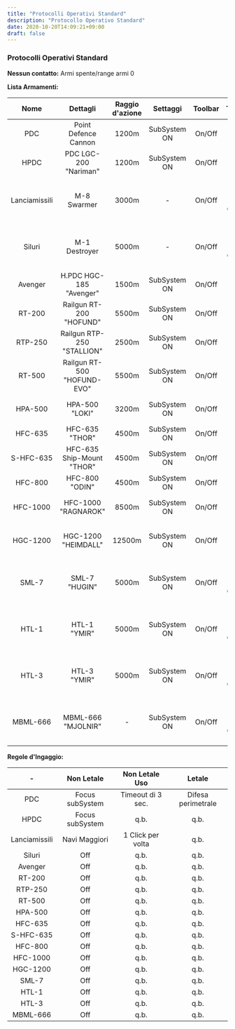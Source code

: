 ```yaml
---
title: "Protocolli Operativi Standard"
description: "Protocollo Operativo Standard"
date: 2020-10-20T14:09:21+09:00
draft: false
---
```


### Protocolli Operativi Standard

**Nessun contatto:** Armi spente/range armi 0

**Lista Armamenti:**

| Nome     			| Dettagli 			 			| Raggio d'azione 		| Settaggi 				| Toolbar 	| Toolbar 							| Scopo 				| Utilizzo 			| Munizioni 				| Specifiche										|
|		:----:		|			:----:				|		:----: 			|  		:----: 			|	:----: 	| 			:----:  				|		:----: 			|  		:----: 		|		:----:  			|		   			:----:							|
|	PDC				|	Point Defence Cannon		|	1200m				|	SubSystem ON		|	On/Off	|				-					|	Ingaggi Ordinari	|	In Movimento	|	Nato25x184				|	Incapacitante									|
|	HPDC			|	PDC LGC-200 "Nariman"		|	1200m				|	SubSystem ON		|	On/Off	|				-					|	Ingaggi Ordinari	|	In Movimento	|	70mm Nariman			|	Incapacitante									|
|	Lanciamissili	|	M-8 Swarmer					|	3000m				|			-			|	On/Off	|	Sicura - Toggle Click to Fire	|	Ingaggi Ordinari	|	<100 m/s		|	Destroyer Missile X		|	Sciame di Missili Veloci - preciso				|
|	Siluri			|	M-1 Destroyer				|	5000m				|			-			|	On/Off	|	Sicura - Toggle Click to Fire	|	Risposta Letale		|	Stazionari		|	Boomer Torpedo			|	Missile Singolo Lento - distruttivo				|
|	Avenger			|	H.PDC HGC-185 "Avenger"		|	1500m				|	SubSystem ON		|	On/Off	|				-					|	Risposta Letale		|		-			|	Autocannon 185mm		|	Incapacitante									|
|	RT-200			|	Railgun RT-200 "HOFUND"		|	5500m				|	SubSystem ON		|	On/Off	|				-					|	Risposta Letale		|		-			|	Railgun 256mm			|	Incapacitante - penetrante						|	
|	RTP-250			|	Railgun RTP-250 "STALLION"	|	2500m				|	SubSystem ON		|	On/Off	|				-					|	Risposta Letale		|		-			|	Railgun	35mm			|	Incapacitante - penetrante 						|	
|	RT-500			|	Railgun RT-500 "HOFUND-EVO"	|	5500m				|	SubSystem ON		|	On/Off	|				-					|	Risposta Letale		|		-			|	Railgun 256mm			|	Incapacitante - penetrante - distruttivo		|	
|	HPA-500			|	HPA-500 "LOKI"				|	3200m				|	SubSystem ON		|	On/Off	|				-					|	Risposta Letale		|		-			|	14584.00 MJ				|	Altamente penetrante - Laser					|	
|	HFC-635			|	HFC-635 "THOR"				|	4500m				|	SubSystem ON		|	On/Off	|				-					|	Risposta Letale		|		-			|	Flak 635mm				|	Altamente penetrante							|	
|	S-HFC-635		|	HFC-635 Ship-Mount "THOR"	|	4500m				|	SubSystem ON		|	On/Off	|				-					|	Risposta Letale		|		-			|	Flak 635mm				|	Altamente penetrante							|	
|	HFC-800			|	HFC-800 "ODIN"				|	4500m				|	SubSystem ON		|	On/Off	|				-					|	Risposta Letale		|		-			|	Flak 635mm				|	Incapacitante - distruttivo						|	
|	HFC-1000		|	HFC-1000 "RAGNAROK"			|	8500m				|	SubSystem ON		|	On/Off	|				-					|	Risposta Letale		|		-			|	Flak 1000mm				|	Incapacitante - penetrante - distruttivo		|	
|	HGC-1200		|	HGC-1200 "HEIMDALL"			|	12500m				|	SubSystem ON		|	On/Off	|				-					|	Risposta Letale		|		-			|	Gauss 1200				|	Altamente penetrante - distruttivo - preciso	|	
|	SML-7			|	SML-7 "HUGIN"				|	5000m				|	SubSystem ON		|	On/Off	|	Sicura - Toggle Click to Fire	|	Ingaggi Ordinari	|		-			|	Hugin Missile			|	Sciame di Missili Veloci - poco preciso			|	
|	HTL-1			|	HTL-1 "YMIR"				|	5000m				|	SubSystem ON		|	On/Off	|	Sicura - Toggle Click to Fire	|	Ingaggi Ordinari	|		-			|	Heavy Torpedo			|	Missile Singolo Lento - distruttivo - 			|	
|	HTL-3			|	HTL-3 "YMIR"				|	5000m				|	SubSystem ON		|	On/Off	|	Sicura - Toggle Click to Fire	|	Risposta Letale		|		-			|	Heavy Torpedo			|	Missile Singolo Veloce - distruttivo - preciso	|	
|	MBML-666		|	MBML-666 "MJOLNIR"			|	  -					|	SubSystem ON		|	On/Off	|	Sicura - Toggle Click to Fire	|	Risposta Letale		|		-			|	Heavy Balistic Missile	|	Missile Singolo Lento - altamente distruttivo 	|	

**Regole d'Ingaggio:**

| -	    			| Non Letale		| Non Letale Uso 		| Letale 				|
|		:----:		|		:----:		|		:----: 			|  		:----: 			|
|	PDC				|	Focus subSystem	|	Timeout di 3 sec.	|	Difesa perimetrale	|
|	HPDC			|	Focus subSystem	|	q.b.				|	q.b.				|
|	Lanciamissili	|	Navi Maggiori	|	1 Click per volta	|	q.b.				|
|	Siluri			|	Off				|	q.b.				|	q.b.				|
|	Avenger			|	Off				|	q.b.				|	q.b.				|
|	RT-200			|	Off				|	q.b.				|	q.b.				|
|	RTP-250			|	Off				|	q.b.				|	q.b.				|
|	RT-500			|	Off				|	q.b.				|	q.b.				|
|	HPA-500			|	Off				|	q.b.				|	q.b.				|
|	HFC-635			|	Off				|	q.b.				|	q.b.				|
|	S-HFC-635		|	Off				|	q.b.				|	q.b.				|
|	HFC-800			|	Off				|	q.b.				|	q.b.				|
|	HFC-1000		|	Off				|	q.b.				|	q.b.				|
|	HGC-1200		|	Off				|	q.b.				|	q.b.				|
|	SML-7			|	Off				|	q.b.				|	q.b.				|
|	HTL-1			|	Off				|	q.b.				|	q.b.				|
|	HTL-3			|	Off				|	q.b.				|	q.b.				|
|	MBML-666		|	Off				|	q.b.				|	q.b.				|

